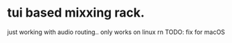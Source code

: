 # tui based mixxing rack.

just working with audio routing.. 
only works on linux rn
TODO: fix for macOS
